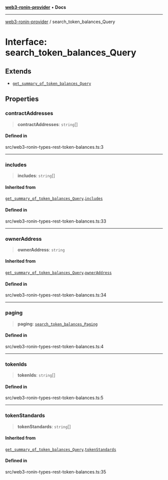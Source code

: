 [**web3-ronin-provider**](../README.md) • **Docs**

***

[web3-ronin-provider](../globals.md) / search\_token\_balances\_Query

# Interface: search\_token\_balances\_Query

## Extends

- [`get_summary_of_token_balances_Query`](get_summary_of_token_balances_Query.md)

## Properties

### contractAddresses

> **contractAddresses**: `string`[]

#### Defined in

src/web3-ronin-types-rest-token-balances.ts:3

***

### includes

> **includes**: `string`[]

#### Inherited from

[`get_summary_of_token_balances_Query`](get_summary_of_token_balances_Query.md).[`includes`](get_summary_of_token_balances_Query.md#includes)

#### Defined in

src/web3-ronin-types-rest-token-balances.ts:33

***

### ownerAddress

> **ownerAddress**: `string`

#### Inherited from

[`get_summary_of_token_balances_Query`](get_summary_of_token_balances_Query.md).[`ownerAddress`](get_summary_of_token_balances_Query.md#owneraddress)

#### Defined in

src/web3-ronin-types-rest-token-balances.ts:34

***

### paging

> **paging**: [`search_token_balances_Paging`](search_token_balances_Paging.md)

#### Defined in

src/web3-ronin-types-rest-token-balances.ts:4

***

### tokenIds

> **tokenIds**: `string`[]

#### Defined in

src/web3-ronin-types-rest-token-balances.ts:5

***

### tokenStandards

> **tokenStandards**: `string`[]

#### Inherited from

[`get_summary_of_token_balances_Query`](get_summary_of_token_balances_Query.md).[`tokenStandards`](get_summary_of_token_balances_Query.md#tokenstandards)

#### Defined in

src/web3-ronin-types-rest-token-balances.ts:35
